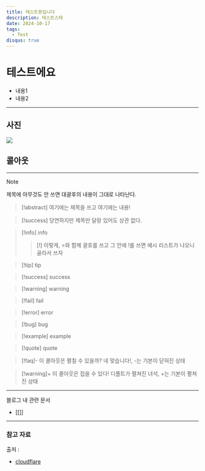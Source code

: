 ```yaml
---
title: 테스트용입니다
description: 테스트스테
date: 2024-10-17
tags:
  - Test
disqus: true
---
```

# 테스트에요

- 내용1
- 내용2

---


## 사진



![](https://i.imgur.com/5wUmW65.jpeg)


## 콜아웃

---

> [!note]
> 제목에 아무것도 안 쓰면 대괄후의 내용이 그대로 나타난다.

> [!abstract] 여기에는 제목을 쓰고
> 여기에는 내용!

> [!success] 당연하지만 제목만 달랑 있어도 상관 없다.

> [!info] info
> >[!] 이렇게, >와 함께 괄호를 쓰고 그 안에 !를 쓰면 예시 리스트가 나오니 골라서 쓰자

> [!tip] tip

> [!success] success

> [!warning] warning

> [!fail] fail

> [!error] error

> [!bug] bug

> [!example] example

> [!quote] quote

> [!faq]-  이 콜아웃은 펼칠 수 있을까?
> 네 맞습니다!, -는 기본이 닫혀진 상태

> [!warning]+ 이 콜아웃은 접을 수 있다!
> 디폴트가 펼쳐진 녀석, +는 기본이 펼쳐진 상태


---




블로그 내 관련 문서
- [[]]

---
### 참고 자료
출처 : 
<br/>
- <a href="https://www.cloudflare.com/learning/ssl/what-happens-in-a-tls-handshake/" target="_blank">cloudflare</a>